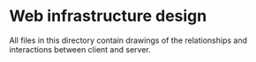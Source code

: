 # Web infrastructure design

All files in this directory contain drawings of the relationships and interactions between client and server.
